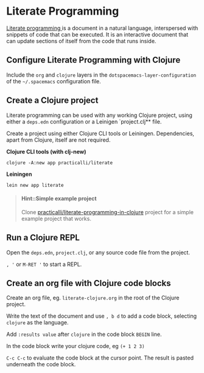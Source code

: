 # Literate Programming
[Literate programming ](https://en.wikipedia.org/wiki/Literate_programming)is a document in a natural language, interspersed with snippets of code that can be executed.  It is an interactive document that can update sections of itself from the code that runs inside.

## Configure Literate Programming with Clojure
Include the `org` and `clojure` layers in the `dotspacemacs-layer-configuration` of the `~/.spacemacs` configuration file.

## Create a Clojure project
Literate programming can be used with any working Clojure project, using either a `deps.edn` configuration or a Leinigen `project.clj** file.

Create a project using either Clojure CLI tools or Leiningen.  Dependencies, apart from Clojure, itself are not required.

**Clojure CLI tools (with clj-new)**
```shell
clojure -A:new app practicalli/literate
```

**Leiningen**
```shell
lein new app literate
```

> #### Hint::Simple example project
> Clone [practicalli/literate-programming-in-clojure](https://github.com/practicalli/literate-programming-in-clojure) project for a simple example project that works.

## Run a Clojure REPL
Open the `deps.edn`, `project.clj`, or any source code file from the project.

`, '` or `M-RET '` to start a REPL.

## Create an org file with Clojure code blocks
Create an org file, eg. `literate-clojure.org` in the root of the Clojure project.

Write the text of the document and use `, b d` to add a code block, selecting `clojure` as the language.

Add `:results value` after `clojure` in the code block `BEGIN` line.

In the code block write your clojure code, eg `(+ 1 2 3)`

`C-c C-c` to evaluate the code block at the cursor point. The result is pasted underneath the code block.
